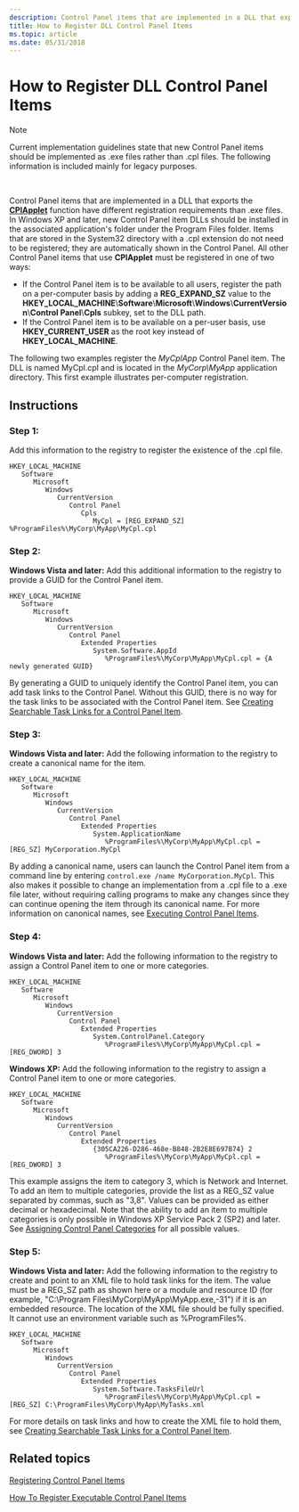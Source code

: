 ```yaml
---
description: Control Panel items that are implemented in a DLL that exports the CPlApplet function have different registration requirements than .exe files.
title: How to Register DLL Control Panel Items
ms.topic: article
ms.date: 05/31/2018
---
```


# How to Register DLL Control Panel Items

> [!Note]  
> Current implementation guidelines state that new Control Panel items should be implemented as .exe files rather than .cpl files. The following information is included mainly for legacy purposes.

 

Control Panel items that are implemented in a DLL that exports the [**CPlApplet**](/windows/win32/api/cpl/nc-cpl-applet_proc) function have different registration requirements than .exe files. In Windows XP and later, new Control Panel item DLLs should be installed in the associated application's folder under the Program Files folder. Items that are stored in the System32 directory with a .cpl extension do not need to be registered; they are automatically shown in the Control Panel. All other Control Panel items that use **CPlApplet** must be registered in one of two ways:

- If the Control Panel item is to be available to all users, register the path on a per-computer basis by adding a **REG\_EXPAND\_SZ** value to the **HKEY\_LOCAL\_MACHINE**\\**Software**\\**Microsoft**\\**Windows**\\**CurrentVersion**\\**Control Panel**\\**Cpls** subkey, set to the DLL path.
- If the Control Panel item is to be available on a per-user basis, use **HKEY\_CURRENT\_USER** as the root key instead of **HKEY\_LOCAL\_MACHINE**.

The following two examples register the *MyCplApp* Control Panel item. The DLL is named MyCpl.cpl and is located in the *MyCorp\\MyApp* application directory. This first example illustrates per-computer registration.

## Instructions

### Step 1:

Add this information to the registry to register the existence of the .cpl file.

```
HKEY_LOCAL_MACHINE
   Software
      Microsoft
         Windows
            CurrentVersion
               Control Panel
                  Cpls
                     MyCpl = [REG_EXPAND_SZ] %ProgramFiles%\MyCorp\MyApp\MyCpl.cpl
```

### Step 2:

**Windows Vista and later:** Add this additional information to the registry to provide a GUID for the Control Panel item.

```
HKEY_LOCAL_MACHINE
   Software
      Microsoft
         Windows
            CurrentVersion
               Control Panel
                  Extended Properties
                     System.Software.AppId
                        %ProgramFiles%\MyCorp\MyApp\MyCpl.cpl = {A newly generated GUID}
```

By generating a GUID to uniquely identify the Control Panel item, you can add task links to the Control Panel. Without this GUID, there is no way for the task links to be associated with the Control Panel item. See [Creating Searchable Task Links for a Control Panel Item](creating-searchable-task-links.md).

### Step 3:

**Windows Vista and later:** Add the following information to the registry to create a canonical name for the item.

```
HKEY_LOCAL_MACHINE
   Software
      Microsoft
         Windows
            CurrentVersion
               Control Panel
                  Extended Properties
                     System.ApplicationName
                        %ProgramFiles%\MyCorp\MyApp\MyCpl.cpl = [REG_SZ] MyCorporation.MyCpl
```

By adding a canonical name, users can launch the Control Panel item from a command line by entering `control.exe /name MyCorporation.MyCpl`. This also makes it possible to change an implementation from a .cpl file to a .exe file later, without requiring calling programs to make any changes since they can continue opening the item through its canonical name. For more information on canonical names, see [Executing Control Panel Items](executing-control-panel-items.md).

### Step 4:

**Windows Vista and later:** Add the following information to the registry to assign a Control Panel item to one or more categories.

```
HKEY_LOCAL_MACHINE
   Software
      Microsoft
         Windows
            CurrentVersion
               Control Panel
                  Extended Properties
                     System.ControlPanel.Category
                        %ProgramFiles%\MyCorp\MyApp\MyCpl.cpl = [REG_DWORD] 3
```

**Windows XP:** Add the following information to the registry to assign a Control Panel item to one or more categories.

```
HKEY_LOCAL_MACHINE
   Software
      Microsoft
         Windows
            CurrentVersion
               Control Panel
                  Extended Properties
                     {305CA226-D286-468e-B848-2B2E8E697B74} 2
                        %ProgramFiles%\MyCorp\MyApp\MyCpl.cpl = [REG_DWORD] 3
```

This example assigns the item to category 3, which is Network and Internet. To add an item to multiple categories, provide the list as a REG\_SZ value separated by commas, such as "3,8". Values can be provided as either decimal or hexadecimal. Note that the ability to add an item to multiple categories is only possible in Windows XP Service Pack 2 (SP2) and later. See [Assigning Control Panel Categories](assigning-control-panel-categories.md) for all possible values.

### Step 5:

**Windows Vista and later:** Add the following information to the registry to create and point to an XML file to hold task links for the item. The value must be a REG\_SZ path as shown here or a module and resource ID (for example, "C:\\Program Files\\MyCorp\\MyApp\\MyApp.exe,-31") if it is an embedded resource. The location of the XML file should be fully specified. It cannot use an environment variable such as %ProgramFiles%.

```
HKEY_LOCAL_MACHINE
   Software
      Microsoft
         Windows
            CurrentVersion
               Control Panel
                  Extended Properties
                     System.Software.TasksFileUrl
                        %ProgramFiles%\MyCorp\MyApp\MyCpl.cpl = [REG_SZ] C:\ProgramFiles\MyCorp\MyApp\MyTasks.xml
```

For more details on task links and how to create the XML file to hold them, see [Creating Searchable Task Links for a Control Panel Item](creating-searchable-task-links.md).

## Related topics

<dl> <dt>

[Registering Control Panel Items](registering-control-panel-items.md)
</dt> <dt>

[How To Register Executable Control Panel Items](how-to-register-an-executable-control-panel-item-registration-.md)
</dt> </dl>

 

 
